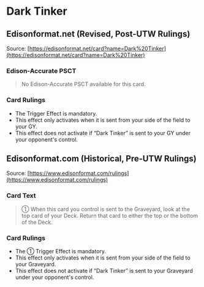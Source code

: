 # Dark Tinker

## Edisonformat.net (Revised, Post-UTW Rulings)

Source: [https://edisonformat.net/card?name=Dark%20Tinker](https://edisonformat.net/card?name=Dark%20Tinker)

### Edison-Accurate PSCT

> No Edison-Accurate PSCT available for this card.

### Card Rulings

*   The Trigger Effect is mandatory.
*   This effect only activates when it is sent from your side of the field to your GY.
*   This effect does not activate if “Dark Tinker” is sent to your GY under your opponent's control.


## Edisonformat.com (Historical, Pre-UTW Rulings)

Source: [https://www.edisonformat.com/rulings](https://www.edisonformat.com/rulings)

### Card Text

> ① When this card you control is sent to the Graveyard, look at the top card of your Deck. Return that card to either the top or the bottom of the Deck.

### Card Rulings

*   The ① Trigger Effect is mandatory.
*   This effect only activates when it is sent from your side of the field to your Graveyard.
*   This effect does not activate if “Dark Tinker” is sent to your Graveyard under your opponent's control.



